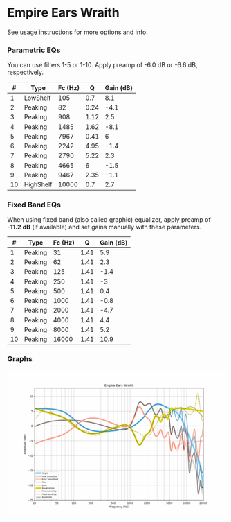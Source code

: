 # Empire Ears Wraith
See [usage instructions](https://github.com/jaakkopasanen/AutoEq#usage) for more options and info.

### Parametric EQs
You can use filters 1-5 or 1-10. Apply preamp of -6.0 dB or -6.6 dB, respectively.

|   # | Type      |   Fc (Hz) |    Q |   Gain (dB) |
|-----|-----------|-----------|------|-------------|
|   1 | LowShelf  |       105 | 0.7  |         8.1 |
|   2 | Peaking   |        82 | 0.24 |        -4.1 |
|   3 | Peaking   |       908 | 1.12 |         2.5 |
|   4 | Peaking   |      1485 | 1.62 |        -8.1 |
|   5 | Peaking   |      7967 | 0.41 |         6   |
|   6 | Peaking   |      2242 | 4.95 |        -1.4 |
|   7 | Peaking   |      2790 | 5.22 |         2.3 |
|   8 | Peaking   |      4665 | 6    |        -1.5 |
|   9 | Peaking   |      9467 | 2.35 |        -1.1 |
|  10 | HighShelf |     10000 | 0.7  |         2.7 |

### Fixed Band EQs
When using fixed band (also called graphic) equalizer, apply preamp of **-11.2 dB** (if available) and set gains manually with these parameters.

|   # | Type    |   Fc (Hz) |    Q |   Gain (dB) |
|-----|---------|-----------|------|-------------|
|   1 | Peaking |        31 | 1.41 |         5.9 |
|   2 | Peaking |        62 | 1.41 |         2.3 |
|   3 | Peaking |       125 | 1.41 |        -1.4 |
|   4 | Peaking |       250 | 1.41 |        -3   |
|   5 | Peaking |       500 | 1.41 |         0.4 |
|   6 | Peaking |      1000 | 1.41 |        -0.8 |
|   7 | Peaking |      2000 | 1.41 |        -4.7 |
|   8 | Peaking |      4000 | 1.41 |         4.4 |
|   9 | Peaking |      8000 | 1.41 |         5.2 |
|  10 | Peaking |     16000 | 1.41 |        10.9 |

### Graphs
![](./Empire%20Ears%20Wraith.png)
